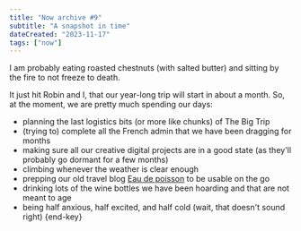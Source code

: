 ```yaml
---
title: "Now archive #9"
subtitle: "A snapshot in time"
dateCreated: "2023-11-17"
tags: ["now"]
---
```


I am probably eating roasted chestnuts (with salted butter) and sitting by the fire to not freeze to death.

It just hit Robin and I, that our year-long trip will start in about a month. So, at the moment, we are pretty much spending our days:

- planning the last logistics bits (or more like chunks) of The Big Trip
- (trying to) complete all the French admin that we have been dragging for months
- making sure all our creative digital projects are in a good state (as they'll probably go dormant for a few months)
- climbing whenever the weather is clear enough
- prepping our old travel blog [Eau de poisson](https://eaudepoisson.com/) to be usable on the go
- drinking lots of the wine bottles we have been hoarding and that are not meant to age
- being half anxious, half excited, and half cold (wait, that doesn't sound right) {end-key}
